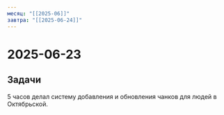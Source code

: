 ```yaml
---
месяц: "[[2025-06]]"
завтра: "[[2025-06-24]]"
---
```


# 2025-06-23

## Задачи

5 часов делал систему добавления и обновления чанков для людей в Октябрьской.